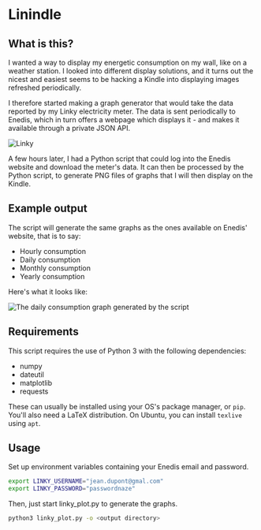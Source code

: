 # Linindle

## What is this?
I wanted a way to display my energetic consumption on my wall, like on a weather station. I looked into different display solutions, and it turns out the nicest and easiest seems to be hacking a Kindle into displaying images refreshed periodically.

I therefore started making a graph generator that would take the data reported by my Linky electricity meter. The data is sent periodically to Enedis, which in turn offers a webpage which displays it - and makes it available through a private JSON API.

![Linky](https://github.com/outadoc/linkindle/raw/master/assets/linky.jpg)

A few hours later, I had a Python script that could log into the Enedis website and download the meter's data. It can then be processed by the Python script, to generate PNG files of graphs that I will then display on the Kindle.

## Example output
The script will generate the same graphs as the ones available on Enedis' website, that is to say:

- Hourly consumption
- Daily consumption
- Monthly consumption
- Yearly consumption

Here's what it looks like:

![The daily consumption graph generated by the script](https://github.com/outadoc/linkindle/raw/master/assets/linky_days.png)

## Requirements
This script requires the use of Python 3 with the following dependencies:

- numpy
- dateutil
- matplotlib
- requests

These can usually be installed using your OS's package manager, or `pip`.
You'll also need a LaTeX distribution. On Ubuntu, you can install `texlive` 
using `apt`.

## Usage
Set up environment variables containing your Enedis email and password.

```bash
export LINKY_USERNAME="jean.dupont@gmal.com"
export LINKY_PASSWORD="passwordnaze"
```

Then, just start linky_plot.py to generate the graphs.

```bash
python3 linky_plot.py -o <output directory>
```
